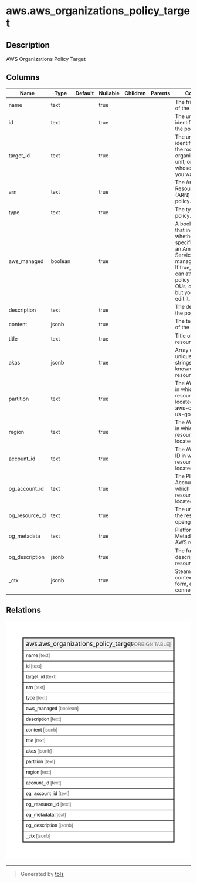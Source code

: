 # aws.aws_organizations_policy_target

## Description

AWS Organizations Policy Target

## Columns

| Name | Type | Default | Nullable | Children | Parents | Comment |
| ---- | ---- | ------- | -------- | -------- | ------- | ------- |
| name | text |  | true |  |  | The friendly name of the policy. |
| id | text |  | true |  |  | The unique identifier (ID) of the policy. |
| target_id | text |  | true |  |  | The unique identifier (ID) of the root, organizational unit, or account whose policies you want to list. |
| arn | text |  | true |  |  | The Amazon Resource Name (ARN) of the policy. |
| type | text |  | true |  |  | The type of policy. |
| aws_managed | boolean |  | true |  |  | A boolean value that indicates whether the specified policy is an Amazon Web Services managed policy. If true, then you can attach the policy to roots, OUs, or accounts, but you cannot edit it. |
| description | text |  | true |  |  | The description of the policy. |
| content | jsonb |  | true |  |  | The text content of the policy. |
| title | text |  | true |  |  | Title of the resource. |
| akas | jsonb |  | true |  |  | Array of globally unique identifier strings (also known as) for the resource. |
| partition | text |  | true |  |  | The AWS partition in which the resource is located (aws, aws-cn, or aws-us-gov). |
| region | text |  | true |  |  | The AWS Region in which the resource is located. |
| account_id | text |  | true |  |  | The AWS Account ID in which the resource is located. |
| og_account_id | text |  | true |  |  | The Platform Account ID in which the resource is located. |
| og_resource_id | text |  | true |  |  | The unique ID of the resource in opengovernance. |
| og_metadata | text |  | true |  |  | Platform Metadata of the AWS resource. |
| og_description | jsonb |  | true |  |  | The full model description of the resource |
| _ctx | jsonb |  | true |  |  | Steampipe context in JSON form, e.g. connection_name. |

## Relations

![er](aws.aws_organizations_policy_target.svg)

---

> Generated by [tbls](https://github.com/k1LoW/tbls)
